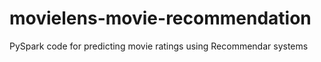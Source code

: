 # movielens-movie-recommendation
PySpark code for predicting movie ratings using Recommendar systems
